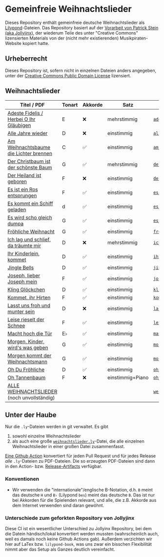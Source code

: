 # Gemeinfreie Weihnachtslieder

Dieses Repository enthält gemeinfreie deutsche Weihnachtslieder als [Lilypond](https://lilypond.org/)-Dateien.
Das Repository basiert auf der [Vorarbeit von Patrick Stein (aka Jollyjinx)](https://github.com/jollyjinx/kinder-wollen-singen),
der wiederum Teile des unter "Creative Commons" lizensierten Materials von der (nicht mehr existierenden) Musikpiraten-Website kopiert hatte.

## Urheberrecht
Dieses Repository ist, sofern nicht in einzelnen Dateien anders angegeben, unter der [Creative Commons Public Domain License](LICENSE) lizensiert.

## Weihnachtslieder

| Titel / PDF                                                                                                                                                        | Tonart | Akkorde | Satz             | Lilypond-Datei                                                                                                  |
|--------------------------------------------------------------------------------------------------------------------------------------------------------------------|--------|---------|------------------|-----------------------------------------------------------------------------------------------------------------|
| [Adeste Fidelis / Herbei O Ihr Gläubigen](https://github.com/ranacrocando/kinder-wollen-singen/releases/latest/download/adeste_fidelis.pdf)                        | E      | ❌       | mehrstimmig      | [`adeste_fidelis.ly`](books/weihnachtslieder/adeste_fidelis.ly)                                                 |
| [Alle Jahre wieder](https://github.com/ranacrocando/kinder-wollen-singen/releases/latest/download/alle_jahre_wieder.pdf)                                           | D      | ❌       | einstimmig       | [`alle_jahre_wieder.ly`](books/weihnachtslieder/alle_jahre_wieder.ly)                                           |
| [Am Weihnachtsbaume die Lichter brennen](https://github.com/ranacrocando/kinder-wollen-singen/releases/latest/download/am_weihnachtsbaume_die_lichter_brennen.pdf) | C      | ✅       | einstimmig       | [`am_weihnachtsbaume_die_lichter_brennen.ly`](books/weihnachtslieder/am_weihnachtsbaume_die_lichter_brennen.ly) |
| [Der Christbaum ist der schönste Baum](https://github.com/ranacrocando/kinder-wollen-singen/releases/latest/download/der_christbaum_ist_der_schoenste_baum.pdf)    | G      | ✅       | mehrstimmig      | [`der_christbaum_ist_der_schoenste_baum.ly`](books/weihnachtslieder/der_christbaum_ist_der_schoenste_baum.ly)   |
| [Der Heiland ist geboren](https://github.com/ranacrocando/kinder-wollen-singen/releases/latest/download/der_heiland_ist_geboren.pdf)                               | F      | ❌       | einstimmig       | [`der_heiland_ist_geboren.ly`](books/weihnachtslieder/der_heiland_ist_geboren.ly)                               |
| [Es ist ein Ros entsprungen](https://github.com/ranacrocando/kinder-wollen-singen/releases/latest/download/es_ist_ein_ros_entsprungen-einstimmig.pdf)              | F      | ✅       | einstimmig       | [`es_ist_ein_ros_entsprungen-einstimmig.ly`](books/weihnachtslieder/es_ist_ein_ros_entsprungen-einstimmig.ly)   |
| [Es kommt ein Schiff geladen](https://github.com/ranacrocando/kinder-wollen-singen/releases/latest/download/es_kommt_ein_schiff_geladen.pdf)                       | d      | ✅       | einstimmig       | [`es_kommt_ein_schiff_geladen.ly`](books/weihnachtslieder/es_kommt_ein_schiff_geladen.ly)                       |
| [Es wird scho gleich dumpa](https://github.com/ranacrocando/kinder-wollen-singen/releases/latest/download/es_wird_scho_gleich_dumpa.pdf)                           | G      | ✅       | einstimmig       | [`es_wird_scho_gleich_dumpa.ly`](books/weihnachtslieder/es_wird_scho_gleich_dumpa.ly)                           |
| [Fröhliche Weihnacht](https://github.com/ranacrocando/kinder-wollen-singen/releases/latest/download/froehliche_weihnacht.pdf)                                      | G      | ✅       | einstimmig       | [`froehliche_weihnacht.ly`](books/weihnachtslieder/froehliche_weihnacht.ly)                                     |
| [Ich lag und schlief, da träumte mir](https://github.com/ranacrocando/kinder-wollen-singen/releases/latest/download/ich_lag_und_schlief_da_traeumte_mir.pdf)       | D      | ❌       | mehrstimmig      | [`ich_lag_und_schlief_da_traeumte_mir.ly`](books/weihnachtslieder/ich_lag_und_schlief_da_traeumte_mir.ly)       |
| [Ihr Kinderlein, kommet](https://github.com/ranacrocando/kinder-wollen-singen/releases/latest/download/ihr_kinderlein_kommet.pdf)                                  | D      | ✅       | einstimmig       | [`ihr_kinderlein_kommet.ly`](books/weihnachtslieder/ihr_kinderlein_kommet.ly)                                   |
| [Jingle Bells](https://github.com/ranacrocando/kinder-wollen-singen/releases/latest/download/jingle_bells.pdf)                                                     | D      | ✅       | einstimmig       | [`jingle_bells.ly`](books/weihnachtslieder/jingle_bells.ly)                                                     |
| [Joseph, lieber Joseph mein](https://github.com/ranacrocando/kinder-wollen-singen/releases/latest/download/joseph_lieber_joseph_mein.pdf)                          | F      | ✅       | einstimmig       | [`joseph_lieber_joseph_mein.ly`](books/weihnachtslieder/joseph_lieber_joseph_mein.ly)                           |
| [Kling Glöckchen](https://github.com/ranacrocando/kinder-wollen-singen/releases/latest/download/kling_gloeckchen.pdf)                                              | D      | ✅       | einstimmig       | [`kling_gloeckchen.ly`](books/weihnachtslieder/kling_gloeckchen.ly)                                             |
| [Kommet, ihr Hirten](https://github.com/ranacrocando/kinder-wollen-singen/releases/latest/download/kommet_ihr_hirten.pdf)                                          | F      | ✅       | einstimmig       | [`kommet_ihr_hirten.ly`](books/weihnachtslieder/kommet_ihr_hirten.ly)                                           |
| [Lasst uns froh und munter sein](https://github.com/ranacrocando/kinder-wollen-singen/releases/latest/download/lasst_uns_froh_und_munter_sein.pdf)                 | D      | ❌       | einstimmig       | [`lasst_uns_froh_und_munter_sein.ly`](books/weihnachtslieder/lasst_uns_froh_und_munter_sein.ly)                 |
| [Leise rieselt der Schnee](https://github.com/ranacrocando/kinder-wollen-singen/releases/latest/download/leise_rieselt_der_schnee.pdf)                             | F      | ✅       | einstimmig       | [`leise_rieselt_der_schnee.ly`](books/weihnachtslieder/leise_rieselt_der_schnee.ly)                             |
| [Macht hoch die Tür](https://github.com/ranacrocando/kinder-wollen-singen/releases/latest/download/macht_hoch_die_tuer.pdf)                                        | E♭     | ✅       | einstimmig       | [`macht_hoch_die_tuer.ly`](books/weihnachtslieder/macht_hoch_die_tuer.ly)                                       |
| [Morgen, Kinder, wird's was geben](https://github.com/ranacrocando/kinder-wollen-singen/releases/latest/download/morgen_kinder_wirds_was_geben.pdf)                | G      | ✅       | einstimmig       | [`morgen_kinder_wirds_was_geben.ly`](books/weihnachtslieder/morgen_kinder_wirds_was_geben.ly)                   |
| [Morgen kommt der Weihnachtsmann](https://github.com/ranacrocando/kinder-wollen-singen/releases/latest/download/morgen_kommt_der_weihnachtsmann.pdf)               | G      | ✅       | einstimmig       | [`morgen_kommt_der_weihnachtsmann.ly`](books/weihnachtslieder/morgen_kommt_der_weihnachtsmann.ly)               |
| [Oh Du Fröhliche](https://github.com/ranacrocando/kinder-wollen-singen/releases/latest/download/oh_du_froehliche.pdf)                                              | D      | ✅       | einstimmig       | [`oh_du_froehliche.ly`](books/weihnachtslieder/oh_du_froehliche.ly)                                             |
| [Oh Tannenbaum](https://github.com/ranacrocando/kinder-wollen-singen/releases/latest/download/oh_tannenbaum.pdf)                                                   | F      | ❌       | einstimmig+Piano | [`oh_tannenbaum.ly`](books/weihnachtslieder/oh_tannenbaum.ly)                                                   |
| [ALLE WEIHNACHTSLIEDER](https://github.com/ranacrocando/kinder-wollen-singen/releases/latest/download/weihnachtslieder.pdf) (noch unvollständig)                   |        |         |                  | [`weihnachtslieder.ly`](books/weihnachtslieder.ly)                                                              |

## Unter der Haube
Nur die `.ly`-Dateien werden in git verwaltet.
Es gibt
1. sowohl einzelne Weihnachtslieder
2. als auch eine große [`weihnachtslieder.ly`](books/weihnachtslieder.ly)-Datei, die alle einzelnen Weihnachtslieder in einer großen Datei zusammenfasst.

[Eine Github Action](.github/workflows/release-pdf.yml) konvertiert für jeden Pull Request und für jedes Release _alle_ `.ly`-Dateien zu PDF-Dateien.
Die so erzeugten PDF-Dateien sind dann in den Action- bzw. [Release-Artifacts](https://github.com/ranacrocando/kinder-wollen-singen/releases) verfügbar.

### Konventionen
* Wir verwenden die "internationale"/englische B-Notation, d.h. `B` meint das deutsche `H` und `B♭` (Lilypond `bes`) meint das deutsche `B`. Das ist nur bei Akkorden für die Spielenden relevant, und alle, die z.B. Akkorde aus dem Internet verwenden sind daran gewöhnt.

### Unterschiede zum geforkten Repository von Jollyjinx
Diese CI ist ein wesentlicher Unterschied zu Jollyinx Repository, bei dem die Datein händisch/lokal konvertiert werden mussten (wahrscheinlich auch, weil es damals noch keine Github Actions gab).
Außerdem verzichten wir hier auf LaTex bzw. `lilypond-book`, was uns zwar ein bisschen Flexibilität nimmt aber das Setup als Ganzes deutlich vereinfacht.

